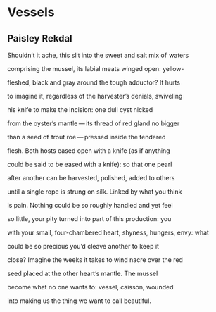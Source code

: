 # Vessels
## Paisley Rekdal
Shouldn’t it ache, this slit
into the sweet
and salt mix of  waters

comprising the mussel,
its labial meats
winged open: yellow-

fleshed, black and gray
around the tough
adductor? It hurts

to imagine it, regardless
of the harvester’s
denials, swiveling

his knife to make
the incision: one
dull cyst nicked

from the oyster’s
mantle — its thread of red
gland no bigger

than a seed
of  trout roe — pressed
inside the tendered

flesh. Both hosts eased
open with a knife
(as if anything

could be said to be eased
with a knife):
so that one pearl

after another can be
harvested, polished,
added to others

until a single rope is strung
on silk. Linked
by what you think

is pain. Nothing
could be so roughly
handled and yet feel

so little, your pity
turned into part of this
production: you

with your small,
four-chambered heart,
shyness, hungers, envy: what

could be so precious
you’d cleave
another to keep it

close? Imagine
the weeks it takes to wind
nacre over the red

seed placed at the other
heart’s mantle.
The mussel

become what no one
wants to:
vessel, caisson, wounded

into making us
the thing we want
to call beautiful.